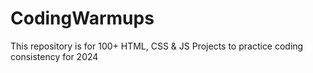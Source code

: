 # CodingWarmups
This repository is for 100+ HTML, CSS &amp; JS Projects to practice coding consistency for 2024
